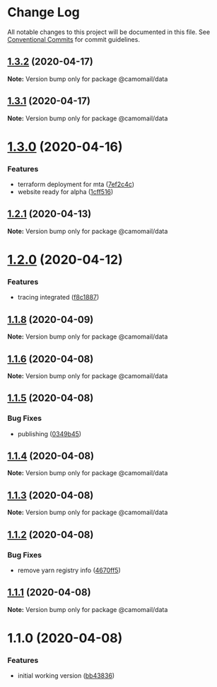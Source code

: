 # Change Log

All notable changes to this project will be documented in this file.
See [Conventional Commits](https://conventionalcommits.org) for commit guidelines.

## [1.3.2](https://github.com/hiddentao/camomail/compare/v1.3.1...v1.3.2) (2020-04-17)

**Note:** Version bump only for package @camomail/data





## [1.3.1](https://github.com/hiddentao/camomail/compare/v1.3.0...v1.3.1) (2020-04-17)

**Note:** Version bump only for package @camomail/data





# [1.3.0](https://github.com/hiddentao/camomail/compare/v1.2.0...v1.3.0) (2020-04-16)


### Features

* terraform deployment for mta ([7ef2c4c](https://github.com/hiddentao/camomail/commit/7ef2c4cd340290afe9cf2977aaa86ee5eae67145))
* website ready for alpha ([1cff516](https://github.com/hiddentao/camomail/commit/1cff5160e421b8ec3c2f5f8f18810979cd0a87c9))





## [1.2.1](https://github.com/hiddentao/camomail/compare/v1.2.0...v1.2.1) (2020-04-13)

**Note:** Version bump only for package @camomail/data





# [1.2.0](https://github.com/hiddentao/camomail/compare/v1.1.8...v1.2.0) (2020-04-12)


### Features

* tracing integrated ([f8c1887](https://github.com/hiddentao/camomail/commit/f8c1887d601ee7f9999ac44fcf45da7eeb81b4f4))





## [1.1.8](https://github.com/hiddentao/camomail/compare/v1.1.7...v1.1.8) (2020-04-09)

**Note:** Version bump only for package @camomail/data





## [1.1.6](https://github.com/hiddentao/camomail/compare/v1.1.5...v1.1.6) (2020-04-08)

**Note:** Version bump only for package @camomail/data





## [1.1.5](https://github.com/hiddentao/camomail/compare/v1.1.4...v1.1.5) (2020-04-08)


### Bug Fixes

* publishing ([0349b45](https://github.com/hiddentao/camomail/commit/0349b45459b7a42740fc885d0f8c4798f7311248))





## [1.1.4](https://github.com/hiddentao/camomail/compare/v1.1.3...v1.1.4) (2020-04-08)

**Note:** Version bump only for package @camomail/data





## [1.1.3](https://github.com/hiddentao/camomail/compare/v1.1.2...v1.1.3) (2020-04-08)

**Note:** Version bump only for package @camomail/data





## [1.1.2](https://github.com/hiddentao/camomail/compare/v1.1.1...v1.1.2) (2020-04-08)


### Bug Fixes

* remove yarn registry info ([4670ff5](https://github.com/hiddentao/camomail/commit/4670ff505663044f9d168aa24bcd342dfaaf314d))





## [1.1.1](https://github.com/hiddentao/camomail/compare/v1.1.0...v1.1.1) (2020-04-08)

**Note:** Version bump only for package @camomail/data





# 1.1.0 (2020-04-08)


### Features

* initial working version ([bb43836](https://github.com/hiddentao/camomail/commit/bb43836c2e533aa60f4820028724e23dc204b582))
